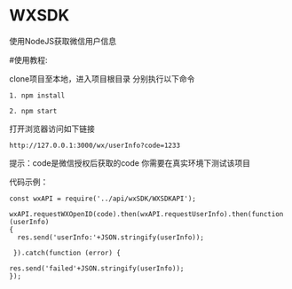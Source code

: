 # WXSDK
使用NodeJS获取微信用户信息


#使用教程:

clone项目至本地，进入项目根目录 分别执行以下命令

`1. npm install`

`2. npm start`

打开浏览器访问如下链接

`http://127.0.0.1:3000/wx/userInfo?code=1233`

提示：code是微信授权后获取的code 你需要在真实环境下测试该项目

代码示例：

 
 	const wxAPI = require('../api/wxSDK/WXSDKAPI');

    wxAPI.requestWXOpenID(code).then(wxAPI.requestUserInfo).then(function (userInfo)
    {
      res.send('userInfo:'+JSON.stringify(userInfo));

     }).catch(function (error) {

    res.send('failed'+JSON.stringify(userInfo));
    });
